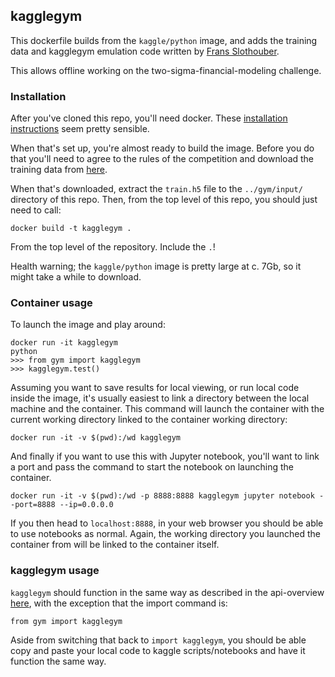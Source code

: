 ## kagglegym

This dockerfile builds from the `kaggle/python` image, and adds the training data
and kagglegym emulation code written by
[Frans Slothouber](https://www.kaggle.com/slothouber/two-sigma-financial-modeling/kagglegym-emulation).

This allows offline working on the two-sigma-financial-modeling challenge.

### Installation

After you've cloned this repo, you'll need docker. These [installation instructions](https://www.digitalocean.com/community/tutorials/how-to-install-and-use-docker-on-ubuntu-16-04#step-6-—-committing-changes-in-a-container-to-a-docker-image) seem pretty sensible.

When that's set up, you're almost ready to build the image. Before you do that you'll need to agree
to the rules of the competition and download the training data from [here](https://www.kaggle.com/c/two-sigma-financial-modeling/data).

When that's downloaded, extract the `train.h5` file to the `../gym/input/` directory
of this repo. Then, from the top level of this repo, you should just need to call:
```
docker build -t kagglegym .
```
From the top level of the repository. Include the `.`!

Health warning; the `kaggle/python` image is pretty large at c. 7Gb, so it might
take a while to download.

### Container usage

To launch the image and play around:

```
docker run -it kagglegym
python
>>> from gym import kagglegym
>>> kagglegym.test()
```

Assuming you want to save results for local viewing, or run local code inside
the image, it's usually easiest to link a directory between the local machine
and the container. This command will launch the container with the current
working directory linked to the container working directory:

```
docker run -it -v $(pwd):/wd kagglegym
```

And finally if you want to use this with Jupyter notebook, you'll want to link a port
and pass the command to start the notebook on launching the container.
```
docker run -it -v $(pwd):/wd -p 8888:8888 kagglegym jupyter notebook --port=8888 --ip=0.0.0.0
```
If you then head to `localhost:8888`, in your web browser you should be able to
use notebooks as normal. Again, the working directory you launched the container
from will be linked to the container itself.

### kagglegym usage

`kagglegym` should function in the same way as described in the api-overview [here](https://www.kaggle.com/jeffmoser/two-sigma-financial-modeling/kagglegym-api-overview),
with the exception that the import command is:
```
from gym import kagglegym
```

Aside from switching that back to `import kagglegym`, you should be able copy
and paste your local code to kaggle scripts/notebooks and have it function the same way.
